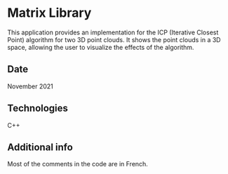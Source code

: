 # Matrix Library

This application provides an implementation for the ICP (Iterative Closest Point) algorithm for two 3D point clouds. It shows the point clouds in a 3D space, allowing the user to visualize the effects of the algorithm.

## Date

November 2021

## Technologies

C++

## Additional info

Most of the comments in the code are in French.